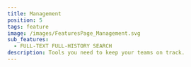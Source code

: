 ```yaml
---
title: Management
position: 5
tags: feature
image: /images/FeaturesPage_Management.svg
sub_features:
  - FULL-TEXT FULL-HISTORY SEARCH
description: Tools you need to keep your teams on track.
---
```

